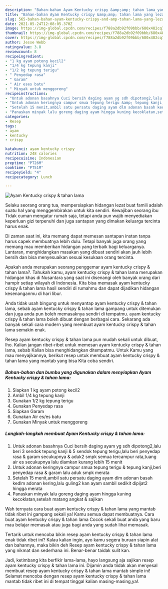 ```yaml
---
description: "Bahan-bahan Ayam Kentucky crispy &amp;amp; tahan lama yang lezat Untuk Jualan"
title: "Bahan-bahan Ayam Kentucky crispy &amp;amp; tahan lama yang lezat Untuk Jualan"
slug: 565-bahan-bahan-ayam-kentucky-crispy-and-amp-tahan-lama-yang-lezat-untuk-jualan
date: 2021-05-24T12:08:05.370Z
image: https://img-global.cpcdn.com/recipes/f788a2db92f09bbb/680x482cq70/ayam-kentucky-crispy-tahan-lama-foto-resep-utama.jpg
thumbnail: https://img-global.cpcdn.com/recipes/f788a2db92f09bbb/680x482cq70/ayam-kentucky-crispy-tahan-lama-foto-resep-utama.jpg
cover: https://img-global.cpcdn.com/recipes/f788a2db92f09bbb/680x482cq70/ayam-kentucky-crispy-tahan-lama-foto-resep-utama.jpg
author: Jesse Webb
ratingvalue: 3.8
reviewcount: 8
recipeingredient:
- "1 kg ayam potong kecil2"
- "1/4 kg tepung kanji"
- "1/2 kg tepung terigu"
- " Penyedap rasa"
- " Garam"
- " Air eses batu"
- " Minyak untuk menggoreng"
recipeinstructions:
- "Untuk adonan basahnya Cuci bersih daging ayam yg sdh dipotong2,lalu beri 3 sendok tepung kanji &amp; 5 sendok tepung terigu,lalu beri penyedap rasa &amp; garam secukupnya &amp; aduk2 smpk semua tercampur rata,tuang air es secukupnya lalu diamkan kurang lebih 15 menit"
- "Untuk adonan keringnya campur smua tepung terigu &amp; tepung kanji,beri penyedap rasa &amp; garam lalu aduk smpk merata"
- "Setelah 15 menit,ambil satu persatu daging ayam dlm adonan basah kedlm adonan kering,lalu guling2 kan ayam sambil sedikit dipijat2 hingga merata"
- "Panaskan minyak lalu goreng daging ayam hingga kuning kecoklatan,setelah matang angkat &amp; sajikan"
categories:
- Resep
tags:
- ayam
- kentucky
- crispy

katakunci: ayam kentucky crispy 
nutrition: 248 calories
recipecuisine: Indonesian
preptime: "PT26M"
cooktime: "PT51M"
recipeyield: "4"
recipecategory: Lunch

---
```



![Ayam Kentucky crispy &amp; tahan lama](https://img-global.cpcdn.com/recipes/f788a2db92f09bbb/680x482cq70/ayam-kentucky-crispy-tahan-lama-foto-resep-utama.jpg)

Selaku seorang orang tua, mempersiapkan hidangan lezat buat famili adalah suatu hal yang menggembirakan untuk kita sendiri. Kewajiban seorang ibu Tidak cuman mengatur rumah saja, tetapi anda pun wajib menyediakan keperluan gizi terpenuhi dan juga santapan yang dimakan keluarga tercinta harus enak.

Di zaman  saat ini, kita memang dapat memesan santapan instan tanpa harus capek membuatnya lebih dulu. Tetapi banyak juga orang yang memang mau memberikan hidangan yang terbaik bagi keluarganya. Lantaran, menghidangkan masakan yang dibuat sendiri akan jauh lebih bersih dan bisa menyesuaikan sesuai kesukaan orang tercinta. 



Apakah anda merupakan seorang penggemar ayam kentucky crispy &amp; tahan lama?. Tahukah kamu, ayam kentucky crispy &amp; tahan lama merupakan hidangan khas di Nusantara yang saat ini disenangi oleh banyak orang dari hampir setiap wilayah di Indonesia. Kita bisa memasak ayam kentucky crispy &amp; tahan lama hasil sendiri di rumahmu dan dapat dijadikan hidangan kesenanganmu di hari libur.

Anda tidak usah bingung untuk menyantap ayam kentucky crispy &amp; tahan lama, sebab ayam kentucky crispy &amp; tahan lama gampang untuk ditemukan dan juga anda pun boleh memasaknya sendiri di tempatmu. ayam kentucky crispy &amp; tahan lama boleh dibuat dengan berbagai cara. Sekarang ada banyak sekali cara modern yang membuat ayam kentucky crispy &amp; tahan lama semakin enak.

Resep ayam kentucky crispy &amp; tahan lama pun mudah sekali untuk dibuat, lho. Kalian jangan ribet-ribet untuk memesan ayam kentucky crispy &amp; tahan lama, sebab Kalian bisa menghidangkan ditempatmu. Untuk Kamu yang mau menyajikannya, berikut resep untuk membuat ayam kentucky crispy &amp; tahan lama yang mantab yang bisa Kita coba sendiri.

<!--inarticleads1-->

##### Bahan-bahan dan bumbu yang digunakan dalam menyiapkan Ayam Kentucky crispy &amp; tahan lama:

1. Siapkan 1 kg ayam potong kecil2
1. Ambil 1/4 kg tepung kanji
1. Gunakan 1/2 kg tepung terigu
1. Gunakan  Penyedap rasa
1. Siapkan  Garam
1. Gunakan  Air es/es batu
1. Gunakan  Minyak untuk menggoreng




<!--inarticleads2-->

##### Langkah-langkah membuat Ayam Kentucky crispy &amp; tahan lama:

1. Untuk adonan basahnya Cuci bersih daging ayam yg sdh dipotong2,lalu beri 3 sendok tepung kanji &amp; 5 sendok tepung terigu,lalu beri penyedap rasa &amp; garam secukupnya &amp; aduk2 smpk semua tercampur rata,tuang air es secukupnya lalu diamkan kurang lebih 15 menit
1. Untuk adonan keringnya campur smua tepung terigu &amp; tepung kanji,beri penyedap rasa &amp; garam lalu aduk smpk merata
1. Setelah 15 menit,ambil satu persatu daging ayam dlm adonan basah kedlm adonan kering,lalu guling2 kan ayam sambil sedikit dipijat2 hingga merata
1. Panaskan minyak lalu goreng daging ayam hingga kuning kecoklatan,setelah matang angkat &amp; sajikan




Wah ternyata cara buat ayam kentucky crispy &amp; tahan lama yang mantab tidak ribet ini gampang sekali ya! Kamu semua dapat membuatnya. Cara buat ayam kentucky crispy &amp; tahan lama Cocok sekali buat anda yang baru mau belajar memasak atau juga bagi anda yang sudah lihai memasak.

Tertarik untuk mencoba bikin resep ayam kentucky crispy &amp; tahan lama enak tidak ribet ini? Kalau kalian ingin, ayo kamu segera buruan siapin alat dan bahannya, maka bikin deh Resep ayam kentucky crispy &amp; tahan lama yang nikmat dan sederhana ini. Benar-benar taidak sulit kan. 

Jadi, ketimbang kita berfikir lama-lama, hayo langsung aja sajikan resep ayam kentucky crispy &amp; tahan lama ini. Dijamin anda tiidak akan menyesal membuat resep ayam kentucky crispy &amp; tahan lama mantab simple ini! Selamat mencoba dengan resep ayam kentucky crispy &amp; tahan lama mantab tidak ribet ini di tempat tinggal kalian masing-masing,ya!.

